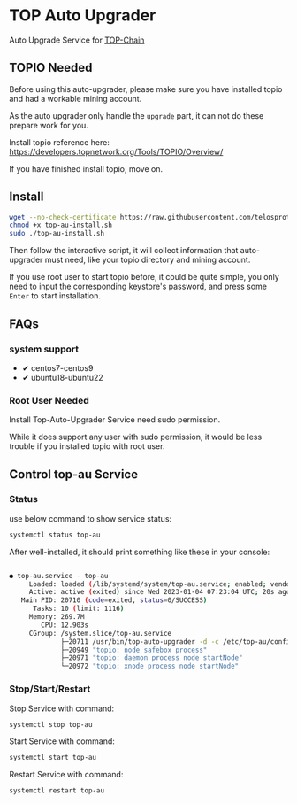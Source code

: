 # TOP Auto Upgrader

Auto Upgrade Service for [TOP-Chain](https://github.com/telosprotocol/TOP-chain)

## TOPIO Needed

Before using this auto-upgrader, please make sure you have installed topio and had a workable mining account. 

As the auto upgrader only handle the `upgrade` part, it can not do these prepare work for you.

Install topio reference here: https://developers.topnetwork.org/Tools/TOPIO/Overview/

If you have finished install topio, move on.

## Install

``` BASH
wget --no-check-certificate https://raw.githubusercontent.com/telosprotocol/top-auto-upgrader/master/install/top-au-install.sh
chmod +x top-au-install.sh
sudo ./top-au-install.sh
```

Then follow the interactive script, it will collect information that auto-upgrader must need, like your topio directory and mining account.

If you use root user to start topio before, it could be quite simple, you only need to input the corresponding keystore's password, and press some `Enter` to start installation.


## FAQs

### system support

* ✔ centos7-centos9
* ✔ ubuntu18-ubuntu22

<!-- We would recommand to use Centos7 anyway. -->



### Root User Needed

Install Top-Auto-Upgrader Service need sudo permission.

While it does support any user with sudo permission, it would be less trouble if you installed topio with root user.


## Control top-au Service

### Status

use below command to show service status:

``` BASH
systemctl status top-au
```

After well-installed, it should print something like these in your console:

``` BASH

● top-au.service - top-au
     Loaded: loaded (/lib/systemd/system/top-au.service; enabled; vendor preset: enabled)
     Active: active (exited) since Wed 2023-01-04 07:23:04 UTC; 20s ago
   Main PID: 20710 (code=exited, status=0/SUCCESS)
      Tasks: 10 (limit: 1116)
     Memory: 269.7M
        CPU: 12.903s
     CGroup: /system.slice/top-au.service
             ├─20711 /usr/bin/top-auto-upgrader -d -c /etc/top-au/config.json
             ├─20949 "topio: node safebox process"
             ├─20971 "topio: daemon process node startNode"
             └─20972 "topio: xnode process node startNode"
```

### Stop/Start/Restart

Stop Service with command:

``` BASH
systemctl stop top-au
```

Start Service with command:

``` BASH
systemctl start top-au
```

Restart Service with command:

``` BASH
systemctl restart top-au
```